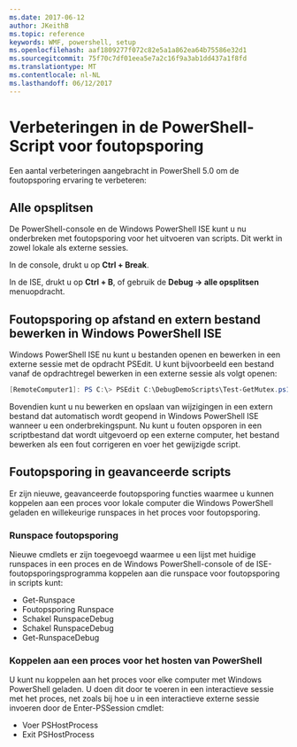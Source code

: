 ```yaml
---
ms.date: 2017-06-12
author: JKeithB
ms.topic: reference
keywords: WMF, powershell, setup
ms.openlocfilehash: aaf1809277f072c82e5a1a862ea64b75586e32d1
ms.sourcegitcommit: 75f70c7df01eea5e7a2c16f9a3ab1dd437a1f8fd
ms.translationtype: MT
ms.contentlocale: nl-NL
ms.lasthandoff: 06/12/2017
---
```

# <a name="improvements-in-powershell-script-debugging"></a>Verbeteringen in de PowerShell-Script voor foutopsporing

Een aantal verbeteringen aangebracht in PowerShell 5.0 om de foutopsporing ervaring te verbeteren:

## <a name="break-all"></a>Alle opsplitsen

De PowerShell-console en de Windows PowerShell ISE kunt u nu onderbreken met foutopsporing voor het uitvoeren van scripts. Dit werkt in zowel lokale als externe sessies.

In de console, drukt u op **Ctrl + Break**.

In de ISE, drukt u op **Ctrl + B**, of gebruik de **Debug -> alle opsplitsen** menuopdracht.

## <a name="remote-debugging-and-remote-file-editing-in-windows-powershell-ise"></a>Foutopsporing op afstand en extern bestand bewerken in Windows PowerShell ISE

Windows PowerShell ISE nu kunt u bestanden openen en bewerken in een externe sessie met de opdracht PSEdit.
U kunt bijvoorbeeld een bestand vanaf de opdrachtregel bewerken in een externe sessie als volgt openen:

```powershell
[RemoteComputer1]: PS C:\> PSEdit C:\DebugDemoScripts\Test-GetMutex.ps1
```

Bovendien kunt u nu bewerken en opslaan van wijzigingen in een extern bestand dat automatisch wordt geopend in Windows PowerShell ISE wanneer u een onderbrekingspunt.
Nu kunt u fouten opsporen in een scriptbestand dat wordt uitgevoerd op een externe computer, het bestand bewerken als een fout corrigeren en voer het gewijzigde script.

## <a name="advanced-script-debugging"></a>Foutopsporing in geavanceerde scripts

Er zijn nieuwe, geavanceerde foutopsporing functies waarmee u kunnen koppelen aan een proces voor lokale computer die Windows PowerShell geladen en willekeurige runspaces in het proces voor foutopsporing.

### <a name="runspace-debugging"></a>Runspace foutopsporing

Nieuwe cmdlets er zijn toegevoegd waarmee u een lijst met huidige runspaces in een proces en de Windows PowerShell-console of de ISE-foutopsporingsprogramma koppelen aan die runspace voor foutopsporing in scripts kunt:

-   Get-Runspace
-   Foutopsporing Runspace
-   Schakel RunspaceDebug
-   Schakel RunspaceDebug
-   Get-RunspaceDebug

### <a name="attach-to-process-hosting-powershell"></a>Koppelen aan een proces voor het hosten van PowerShell

U kunt nu koppelen aan het proces voor elke computer met Windows PowerShell geladen. U doen dit door te voeren in een interactieve sessie met het proces, net zoals bij hoe u in een interactieve externe sessie invoeren door de Enter-PSSession cmdlet:

-   Voer PSHostProcess
-   Exit PSHostProcess

